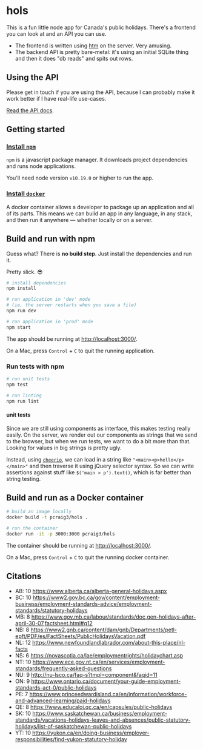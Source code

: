 # hols

This is a fun little node app for Canada's public holidays. There's a frontend you can look at and an API you can use.

- The frontend is written using [htm](https://github.com/developit/htm) on the server. Very amusing.
- The backend API is pretty bare-metal: it's using an initial SQLite thing and then it does "db reads" and spits out rows.

## Using the API

Please get in touch if you are using the API, because I can probably make it work better if I have real-life use-cases.

[Read the API docs](https://github.com/pcraig3/hols/blob/master/API.md).

## Getting started

### [Install `npm`](https://www.npmjs.com/get-npm)

`npm` is a javascript package manager. It downloads project dependencies and runs node applications.

You'll need node version `v10.19.0` or higher to run the app.

### [Install `docker`](https://docs.docker.com/install/)

A docker container allows a developer to package up an application and all of its parts. This means we can build an app in any language, in any stack, and then run it anywhere — whether locally or on a server.

## Build and run with npm

Guess what? There is **no build step**. Just install the dependencies and run it.

Pretty slick. 😎

```bash
# install dependencies
npm install

# run application in 'dev' mode
# (ie, the server restarts when you save a file)
npm run dev

# run application in 'prod' mode
npm start
```

The app should be running at [http://localhost:3000/](http://localhost:3000/).

On a Mac, press `Control` + `C` to quit the running application.

### Run tests with npm

```bash
# run unit tests
npm test

# run linting
npm run lint
```

#### unit tests

Since we are still using components as interface, this makes testing really easily. On the server, we render out our components as strings that we send to the browser, but when we run tests, we want to do a bit more than that. Looking for values in big strings is pretty ugly.

Instead, using [`cheerio`](https://cheerio.js.org/), we can load in a string like `"<main><p>hello</p></main>"` and then traverse it using jQuery selector syntax. So we can write assertions against stuff like `$('main > p').text()`, which is far better than string testing.

## Build and run as a Docker container

```bash
# build an image locally
docker build -t pcraig3/hols .

# run the container
docker run -it -p 3000:3000 pcraig3/hols
```

The container should be running at [http://localhost:3000/](http://localhost:3000/).

On a Mac, press `Control` + `C` to quit the running docker container.

## Citations

- AB: 10 https://www.alberta.ca/alberta-general-holidays.aspx
- BC: 10 https://www2.gov.bc.ca/gov/content/employment-business/employment-standards-advice/employment-standards/statutory-holidays
- MB: 8 https://www.gov.mb.ca/labour/standards/doc,gen-holidays-after-april-30-07,factsheet.html#q12
- NB: 8 https://www2.gnb.ca/content/dam/gnb/Departments/petl-epft/PDF/es/FactSheets/PublicHolidaysVacation.pdf
- NL: 12 https://www.newfoundlandlabrador.com/about-this-place/nl-facts
- NS: 6 https://novascotia.ca/lae/employmentrights/holidaychart.asp
- NT: 10 https://www.ece.gov.nt.ca/en/services/employment-standards/frequently-asked-questions
- NU: 9 http://nu-lsco.ca/faq-s?tmpl=component&faqid=11
- ON: 9 https://www.ontario.ca/document/your-guide-employment-standards-act-0/public-holidays
- PE: 7 https://www.princeedwardisland.ca/en/information/workforce-and-advanced-learning/paid-holidays
- QE: 8 https://www.educaloi.qc.ca/en/capsules/public-holidays
- SK: 10 https://www.saskatchewan.ca/business/employment-standards/vacations-holidays-leaves-and-absences/public-statutory-holidays/list-of-saskatchewan-public-holidays
- YT: 10 https://yukon.ca/en/doing-business/employer-responsibilities/find-yukon-statutory-holiday

